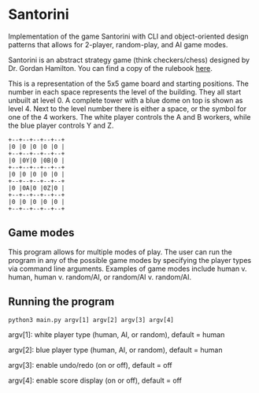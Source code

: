 # Santorini
Implementation of the game Santorini with CLI and object-oriented design patterns that allows for 2-player, random-play, and AI game modes.

Santorini is an abstract strategy game (think checkers/chess) designed by Dr. Gordan Hamilton. You can find a copy of the rulebook [here](http://files.roxley.com/Santorini-Rulebook-Web-2016.08.14.pdf).

This is a representation of the 5x5 game board and starting positions. The number in each space represents the level of the building. They all start unbuilt at level 0. A complete tower with a blue dome on top is shown as level 4. Next to the level number there is either a space, or the symbol for one of the 4 workers. The white player controls the A and B workers, while the blue player controls Y and Z.
```
+--+--+--+--+--+
|0 |0 |0 |0 |0 |
+--+--+--+--+--+
|0 |0Y|0 |0B|0 |
+--+--+--+--+--+
|0 |0 |0 |0 |0 |
+--+--+--+--+--+
|0 |0A|0 |0Z|0 |
+--+--+--+--+--+
|0 |0 |0 |0 |0 |
+--+--+--+--+--+
```

## Game modes
This program allows for multiple modes of play. The user can run the program in any of the possible game modes by specifying the player types via command line arguments. Examples of game modes include human v. human, human v. random/AI, or random/AI v. random/AI.

## Running the program
`python3 main.py argv[1] argv[2] argv[3] argv[4]`

argv[1]: white player type (human, AI, or random), default = human

argv[2]: blue player type (human, AI, or random), default = human

argv[3]: enable undo/redo (on or off), default = off

argv[4]: enable score display (on or off), default = off
